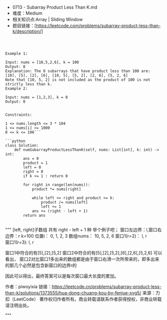* 0713 -  Subarray Product Less Than K.md
* 难度：Medium
* 相关知识点:Array | Sliding Window
* 题目链接：[https://leetcode.com/problems/subarray-product-less-than-k/description/]

```Given an array of integers nums and an integer k, return the number of contiguous subarrays where the product of all the elements in the subarray is strictly less than k.

 

Example 1:

Input: nums = [10,5,2,6], k = 100
Output: 8
Explanation: The 8 subarrays that have product less than 100 are:
[10], [5], [2], [6], [10, 5], [5, 2], [2, 6], [5, 2, 6]
Note that [10, 5, 2] is not included as the product of 100 is not strictly less than k.
Example 2:

Input: nums = [1,2,3], k = 0
Output: 0
 

Constraints:

1 <= nums.length <= 3 * 104
1 <= nums[i] <= 1000
0 <= k <= 106```

```python
class Solution:
    def numSubarrayProductLessThanK(self, nums: List[int], k: int) -> int:
        ans = 0
        product = 1
        left = 0
        right = 0
        if k <= 1 : return 0

        for right in range(len(nums)):
            product *= nums[right]
            
            while left <= right and product >= k:
                product /= nums[left]
                left += 1
            ans += (right - left + 1)
        return ans
            
```

"""
[left, right]子数组 共有 right - left + 1 种
举个例子吧；
窗口左边界：l,窗口右边界：r
k=100
位置i：    0,  1, 2, 3
数组nums： 10, 5, 2, 6
窗口1(r=2)：   l, r   
窗口1(r=3):    l,    r

窗口1中符合的有[5],[2],[5,2]
窗口2中符合的有[5],[2],[5,2],[6],[2,6],[5,2,6]
可以看出，
窗口2对比窗口1多出来的数组都是由于窗口右滑一次所带来的，即多出来的那几个必然是包含新窗口的边界r的

因此可以得出，最终答案可以是每次窗口最大长度的累加。

作者：piwoyixia
链接：https://leetcode.cn/problems/subarray-product-less-than-k/solutions/1373555/hua-dong-chuang-kou-by-fenjue-xvg5/
来源：力扣（LeetCode）
著作权归作者所有。商业转载请联系作者获得授权，非商业转载请注明出处。

"""
